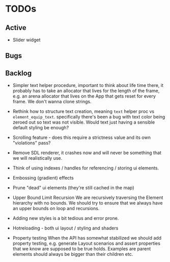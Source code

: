 # TODOs

## Active
* Slider widget

## Bugs

## Backlog
* Simpler text helper procedure, important to think about life time there, it probably
    has to take an allocator that lives for the length of the frame, e.g. an arena allocator
    that lives on the App that gets reset for every frame. We don't wanna clone strings.
* Rethink how to structure text creation, meaning `text` helper proc vs `element_equip_text`.
    specifically there's been a bug with text color being zeroed out so text was not visible.
    Would text just having a sensible default styling be enough?
* Scrolling feature - does this require a strictness value and its own "violations" pass?
* Remove SDL renderer, it crashes now and will never be something that we will realistically use.
* Think of using indexes / handles for referencing / storing ui elements.
* Embossing (gradient) effects
* Prune "dead" ui elements (they're still cached in the map)
* Upper Bound Limit Recursion
    We are recursively traversing the Element hierarchy with no bounds. We should try to ensure that we always have an upper bounds on loop 
    and recursions.
* Adding new styles is a bit tedious and error prone.
* Hotreloading - both ui layout / styling and shaders

* Property testing
    When the API has somewhat stabilized we should add property testing, e.g. generate Layout scenarios and assert properties
    that we know are supposed to be true holds. Examples are parent elements should always be bigger than their children etc.

